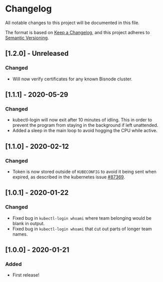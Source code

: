 # Changelog
All notable changes to this project will be documented in this file.

The format is based on [Keep a Changelog](https://keepachangelog.com/en/1.0.0/),
and this project adheres to [Semantic Versioning](https://semver.org/spec/v2.0.0.html).

## [1.2.0] - Unreleased
### Changed
- Will now verify certificates for any known Bisnode cluster.

## [1.1.1] - 2020-05-29
### Changed
- kubectl-login will now exit after 10 minutes of idling. This in order to prevent the program from staying in the 
  background if left unattended.
- Added a sleep in the main loop to avoid hogging the CPU while active.

## [1.1.0] - 2020-02-12
### Changed
- Token is now stored outside of `KUBECONFIG` to avoid it being sent when expired, as described in the kubernetes issue
  [#87369](https://github.com/kubernetes/kubernetes/issues/87369).

## [1.0.1] - 2020-01-22
### Changed
- Fixed bug in `kubectl-login whoami` where team belonging would be blank in output.
- Fixed bug in `kubectl-login whoami` that cut out parts of longer team names.

## [1.0.0] - 2020-01-21
### Added
- First release!
